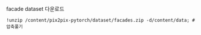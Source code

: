 facade dataset 다운로드
```
!unzip /content/pix2pix-pytorch/dataset/facades.zip -d/content/data; #압축풀기
```

